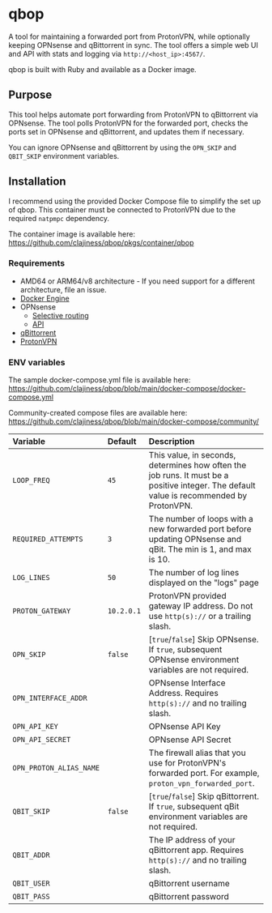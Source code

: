 # qbop
A tool for maintaining a forwarded port from ProtonVPN, while optionally keeping OPNsense and qBittorrent in sync. The tool offers a simple web UI and API with stats and logging via `http://<host_ip>:4567/`.

qbop is built with Ruby and available as a Docker image.

## Purpose
This tool helps automate port forwarding from ProtonVPN to qBittorrent via OPNsense. The tool polls ProtonVPN for the forwarded port, checks the ports set in OPNsense and qBittorrent, and updates them if necessary.

You can ignore OPNsense and qBittorrent by using the `OPN_SKIP` and `QBIT_SKIP` environment variables.

## Installation
I recommend using the provided Docker Compose file to simplify the set up of qbop. This container must be connected to ProtonVPN due to the required `natpmpc` dependency.

The container image is available here: https://github.com/clajiness/qbop/pkgs/container/qbop

### Requirements
* AMD64 or ARM64/v8 architecture - If you need support for a different architecture, file an issue.
* [Docker Engine](https://docs.docker.com/engine/install/)
* OPNsense
    * [Selective routing](https://docs.opnsense.org/manual/how-tos/wireguard-selective-routing.html)
    * [API](https://docs.opnsense.org/development/how-tos/api.html)
* [qBittorrent](https://www.qbittorrent.org/)
* [ProtonVPN](https://protonvpn.com/support/port-forwarding)

### ENV variables
The sample docker-compose.yml file is available here:
https://github.com/clajiness/qbop/blob/main/docker-compose/docker-compose.yml

Community-created compose files are available here:
https://github.com/clajiness/qbop/blob/main/docker-compose/community/

| Variable | Default | Description |
| :--- | :--- | :--- |
| `LOOP_FREQ` | `45` | This value, in seconds, determines how often the job runs. It must be a positive integer. The default value is recommended by ProtonVPN. |
| `REQUIRED_ATTEMPTS` | `3` | The number of loops with a new forwarded port before updating OPNsense and qBit. The min is 1, and max is 10. |
| `LOG_LINES` | `50` | The number of log lines displayed on the "logs" page |
| `PROTON_GATEWAY` | `10.2.0.1` | ProtonVPN provided gateway IP address. Do not use `http(s)://` or a trailing slash. |
| `OPN_SKIP` | `false` | [`true`/`false`] Skip OPNsense. If `true`, subsequent OPNsense environment variables are not required. |
| `OPN_INTERFACE_ADDR` | | OPNsense Interface Address. Requires `http(s)://` and no trailing slash. |
| `OPN_API_KEY` | | OPNsense API Key |
| `OPN_API_SECRET` | | OPNsense API Secret |
| `OPN_PROTON_ALIAS_NAME` | | The firewall alias that you use for ProtonVPN's forwarded port. For example, `proton_vpn_forwarded_port`. |
| `QBIT_SKIP` | `false` | [`true`/`false`] Skip qBittorrent. If `true`, subsequent qBit environment variables are not required. |
| `QBIT_ADDR` | | The IP address of your qBittorrent app. Requires `http(s)://` and no trailing slash. |
| `QBIT_USER` | | qBittorrent username |
| `QBIT_PASS` | | qBittorrent password |
